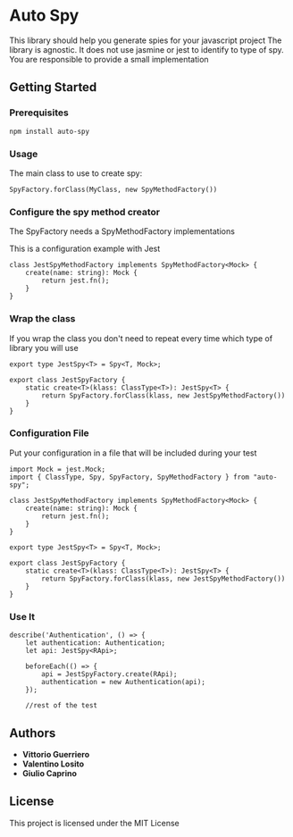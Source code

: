 # Auto Spy

This library should help you generate spies for your javascript project
The library is agnostic. It does not use jasmine or jest to identify to type of spy. You are responsible to provide a small implementation 

## Getting Started

### Prerequisites


```
npm install auto-spy
```


### Usage

The main class to use to create spy:
```
SpyFactory.forClass(MyClass, new SpyMethodFactory())
```

### Configure the spy method creator
The SpyFactory needs a SpyMethodFactory implementations

This is a configuration example with Jest
```
class JestSpyMethodFactory implements SpyMethodFactory<Mock> {
    create(name: string): Mock {
        return jest.fn();
    }
}

```
### Wrap the class 
If you wrap the class you don't need to repeat every time which type of library you will use

```
export type JestSpy<T> = Spy<T, Mock>;

export class JestSpyFactory {
    static create<T>(klass: ClassType<T>): JestSpy<T> {
        return SpyFactory.forClass(klass, new JestSpyMethodFactory())
    }
}
```

### Configuration File
Put your configuration in a file that will be included during your test
```
import Mock = jest.Mock;
import { ClassType, Spy, SpyFactory, SpyMethodFactory } from "auto-spy";

class JestSpyMethodFactory implements SpyMethodFactory<Mock> {
    create(name: string): Mock {
        return jest.fn();
    }
}

export type JestSpy<T> = Spy<T, Mock>;

export class JestSpyFactory {
    static create<T>(klass: ClassType<T>): JestSpy<T> {
        return SpyFactory.forClass(klass, new JestSpyMethodFactory())
    }
}
```
### Use It

```
describe('Authentication', () => {
    let authentication: Authentication;
    let api: JestSpy<RApi>;

    beforeEach(() => {
        api = JestSpyFactory.create(RApi);
        authentication = new Authentication(api);
    });
    
    //rest of the test
```

## Authors

* **Vittorio Guerriero**
* **Valentino Losito**
* **Giulio Caprino** 

## License

This project is licensed under the MIT License
